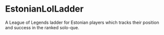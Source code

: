 EstonianLolLadder
=================

A League of Legends ladder for Estonian players which tracks their position and success in the ranked solo-que.